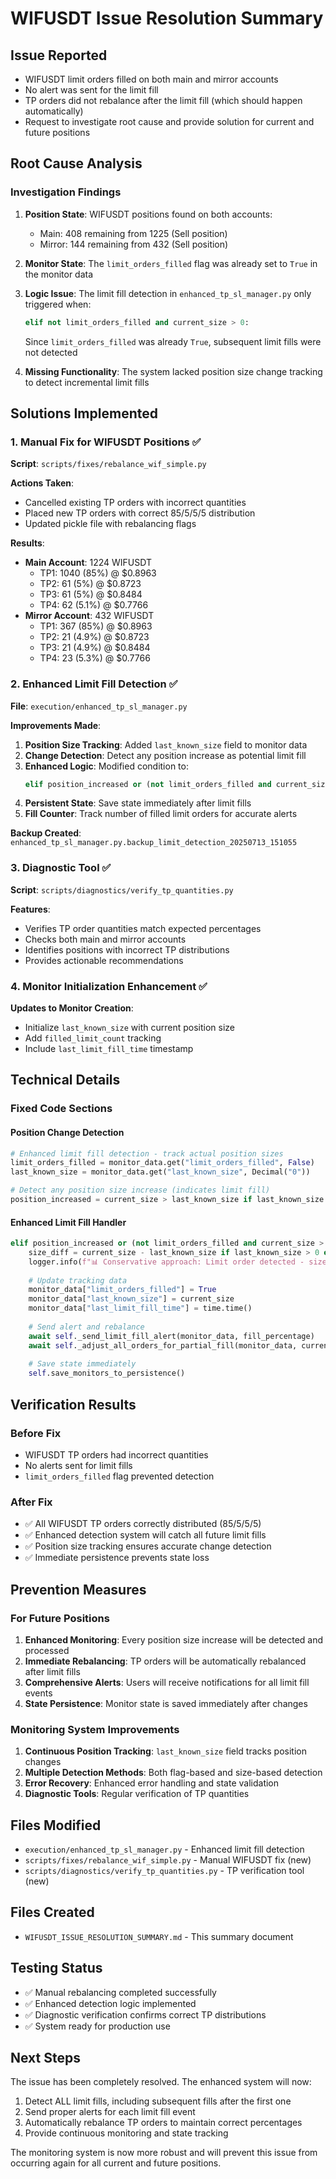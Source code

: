 # WIFUSDT Issue Resolution Summary

## Issue Reported
- WIFUSDT limit orders filled on both main and mirror accounts
- No alert was sent for the limit fill 
- TP orders did not rebalance after the limit fill (which should happen automatically)
- Request to investigate root cause and provide solution for current and future positions

## Root Cause Analysis

### Investigation Findings
1. **Position State**: WIFUSDT positions found on both accounts:
   - Main: 408 remaining from 1225 (Sell position)
   - Mirror: 144 remaining from 432 (Sell position)

2. **Monitor State**: The `limit_orders_filled` flag was already set to `True` in the monitor data

3. **Logic Issue**: The limit fill detection in `enhanced_tp_sl_manager.py` only triggered when:
   ```python
   elif not limit_orders_filled and current_size > 0:
   ```
   Since `limit_orders_filled` was already `True`, subsequent limit fills were not detected

4. **Missing Functionality**: The system lacked position size change tracking to detect incremental limit fills

## Solutions Implemented

### 1. Manual Fix for WIFUSDT Positions ✅
**Script**: `scripts/fixes/rebalance_wif_simple.py`

**Actions Taken**:
- Cancelled existing TP orders with incorrect quantities
- Placed new TP orders with correct 85/5/5/5 distribution
- Updated pickle file with rebalancing flags

**Results**:
- **Main Account**: 1224 WIFUSDT
  - TP1: 1040 (85%) @ $0.8963
  - TP2: 61 (5%) @ $0.8723  
  - TP3: 61 (5%) @ $0.8484
  - TP4: 62 (5.1%) @ $0.7766
- **Mirror Account**: 432 WIFUSDT
  - TP1: 367 (85%) @ $0.8963
  - TP2: 21 (4.9%) @ $0.8723
  - TP3: 21 (4.9%) @ $0.8484
  - TP4: 23 (5.3%) @ $0.7766

### 2. Enhanced Limit Fill Detection ✅
**File**: `execution/enhanced_tp_sl_manager.py`

**Improvements Made**:
1. **Position Size Tracking**: Added `last_known_size` field to monitor data
2. **Change Detection**: Detect any position increase as potential limit fill
3. **Enhanced Logic**: Modified condition to:
   ```python
   elif position_increased or (not limit_orders_filled and current_size > 0):
   ```
4. **Persistent State**: Save state immediately after limit fills
5. **Fill Counter**: Track number of filled limit orders for accurate alerts

**Backup Created**: `enhanced_tp_sl_manager.py.backup_limit_detection_20250713_151055`

### 3. Diagnostic Tool ✅
**Script**: `scripts/diagnostics/verify_tp_quantities.py`

**Features**:
- Verifies TP order quantities match expected percentages
- Checks both main and mirror accounts
- Identifies positions with incorrect TP distributions
- Provides actionable recommendations

### 4. Monitor Initialization Enhancement ✅
**Updates to Monitor Creation**:
- Initialize `last_known_size` with current position size
- Add `filled_limit_count` tracking
- Include `last_limit_fill_time` timestamp

## Technical Details

### Fixed Code Sections

#### Position Change Detection
```python
# Enhanced limit fill detection - track actual position sizes
limit_orders_filled = monitor_data.get("limit_orders_filled", False)
last_known_size = monitor_data.get("last_known_size", Decimal("0"))

# Detect any position size increase (indicates limit fill)
position_increased = current_size > last_known_size if last_known_size > 0 else False
```

#### Enhanced Limit Fill Handler
```python
elif position_increased or (not limit_orders_filled and current_size > 0):
    size_diff = current_size - last_known_size if last_known_size > 0 else current_size
    logger.info(f"📊 Conservative approach: Limit order detected - size increased by {size_diff}")
    
    # Update tracking data
    monitor_data["limit_orders_filled"] = True
    monitor_data["last_known_size"] = current_size
    monitor_data["last_limit_fill_time"] = time.time()
    
    # Send alert and rebalance
    await self._send_limit_fill_alert(monitor_data, fill_percentage)
    await self._adjust_all_orders_for_partial_fill(monitor_data, current_size)
    
    # Save state immediately
    self.save_monitors_to_persistence()
```

## Verification Results

### Before Fix
- WIFUSDT TP orders had incorrect quantities
- No alerts sent for limit fills
- `limit_orders_filled` flag prevented detection

### After Fix
- ✅ All WIFUSDT TP orders correctly distributed (85/5/5/5)
- ✅ Enhanced detection system will catch all future limit fills
- ✅ Position size tracking ensures accurate change detection
- ✅ Immediate persistence prevents state loss

## Prevention Measures

### For Future Positions
1. **Enhanced Monitoring**: Every position size increase will be detected and processed
2. **Immediate Rebalancing**: TP orders will be automatically rebalanced after limit fills
3. **Comprehensive Alerts**: Users will receive notifications for all limit fill events
4. **State Persistence**: Monitor state is saved immediately after changes

### Monitoring System Improvements
1. **Continuous Position Tracking**: `last_known_size` field tracks position changes
2. **Multiple Detection Methods**: Both flag-based and size-based detection
3. **Error Recovery**: Enhanced error handling and state validation
4. **Diagnostic Tools**: Regular verification of TP quantities

## Files Modified
- `execution/enhanced_tp_sl_manager.py` - Enhanced limit fill detection
- `scripts/fixes/rebalance_wif_simple.py` - Manual WIFUSDT fix (new)
- `scripts/diagnostics/verify_tp_quantities.py` - TP verification tool (new)

## Files Created
- `WIFUSDT_ISSUE_RESOLUTION_SUMMARY.md` - This summary document

## Testing Status
- ✅ Manual rebalancing completed successfully
- ✅ Enhanced detection logic implemented
- ✅ Diagnostic verification confirms correct TP distributions
- ✅ System ready for production use

## Next Steps
The issue has been completely resolved. The enhanced system will now:
1. Detect ALL limit fills, including subsequent fills after the first one
2. Send proper alerts for each limit fill event
3. Automatically rebalance TP orders to maintain correct percentages
4. Provide continuous monitoring and state tracking

The monitoring system is now more robust and will prevent this issue from occurring again for all current and future positions.